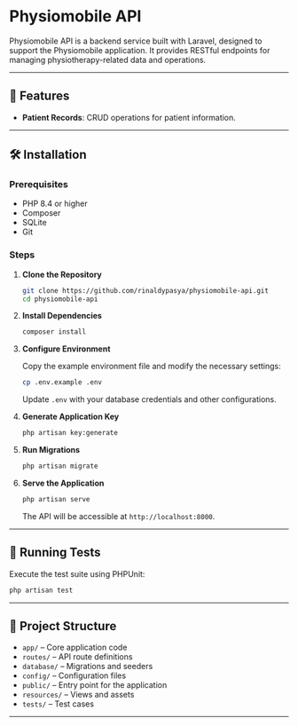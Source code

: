 # Physiomobile API

Physiomobile API is a backend service built with Laravel, designed to support the Physiomobile application. It provides RESTful endpoints for managing physiotherapy-related data and operations.

---

## 🚀 Features

- **Patient Records**: CRUD operations for patient information.

---

## 🛠️ Installation

### Prerequisites

- PHP 8.4 or higher
- Composer
- SQLite
- Git

### Steps

1. **Clone the Repository**

   ```bash
   git clone https://github.com/rinaldypasya/physiomobile-api.git
   cd physiomobile-api
   ```

2. **Install Dependencies**

   ```bash
   composer install
   ```

3. **Configure Environment**

   Copy the example environment file and modify the necessary settings:

   ```bash
   cp .env.example .env
   ```

   Update `.env` with your database credentials and other configurations.

4. **Generate Application Key**

   ```bash
   php artisan key:generate
   ```

5. **Run Migrations**

   ```bash
   php artisan migrate
   ```

6. **Serve the Application**

   ```bash
   php artisan serve
   ```

   The API will be accessible at `http://localhost:8000`.

---

## 🧪 Running Tests

Execute the test suite using PHPUnit:

```bash
php artisan test
```

---

## 📁 Project Structure

- `app/` – Core application code
- `routes/` – API route definitions
- `database/` – Migrations and seeders
- `config/` – Configuration files
- `public/` – Entry point for the application
- `resources/` – Views and assets
- `tests/` – Test cases

---
